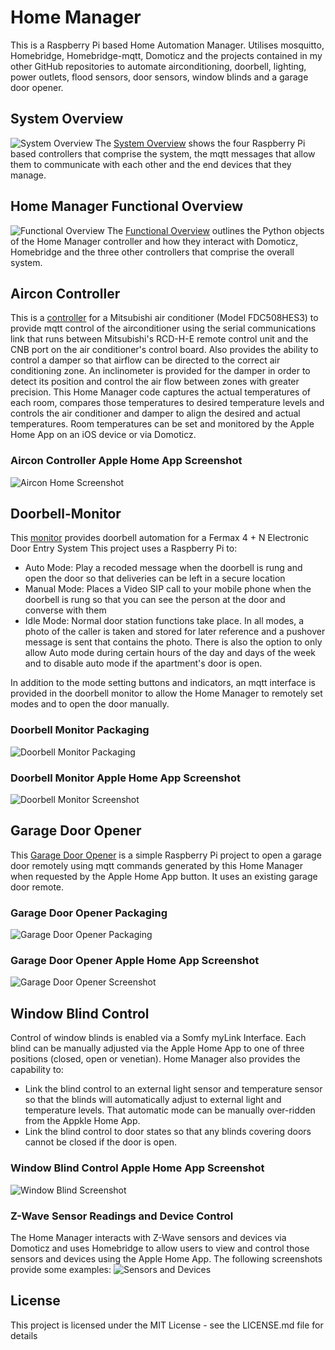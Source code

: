 # Home Manager
This is a Raspberry Pi based Home Automation Manager. Utilises mosquitto, Homebridge, Homebridge-mqtt, Domoticz and the projects contained in my other GitHub repositories to automate airconditioning, doorbell, lighting, power outlets, flood sensors, door sensors, window blinds and a garage door opener.

## System Overview
![System Overview](https://github.com/roscoe81/Home-Manager/blob/master/Documentation/55D92C2D-CF98-4A29-BD3A-A8FD7610C9C5.jpeg)
The [System Overview](https://github.com/roscoe81/Home-Manager/blob/master/Documentation/Home%20Automation%20Overview.pdf) shows the four Raspberry Pi based controllers that comprise the system, the mqtt messages that allow them to communicate with each other and the end devices that they manage.

## Home Manager Functional Overview
![Functional Overview](Documentation/179B4F81-E7F5-43CF-9A22-A9158B1CA6D5.jpeg)
The [Functional Overview](https://github.com/roscoe81/Home-Manager/blob/master/Documentation/Home%20Automation%20OOP%20Functional%20Overview.pdf) outlines the Python objects of the Home Manager controller and how they interact with Domoticz, Homebridge and the three other controllers that comprise the overall system.

## Aircon Controller
This is a [controller](https://github.com/roscoe81/Aircon-Controller) for a Mitsubishi air conditioner (Model FDC508HES3) to provide mqtt control of the airconditioner using the serial communications link that runs between Mitsubishi's RCD-H-E remote control unit and the CNB port on the air conditioner's control board. Also provides the ability to control a damper so that airflow can be directed to the correct air conditioning zone. An inclinometer is provided for the damper in order to detect its position and control the air flow between zones with greater precision. This Home Manager code captures the actual temperatures of each room, compares those temperatures to desired temperature levels and controls the air conditioner and damper to align the desired and actual temperatures. Room temperatures can be set and monitored by the Apple Home App on an iOS device or via Domoticz.

### Aircon Controller Apple Home App Screenshot
![Aircon Home Screenshot](https://github.com/roscoe81/Home-Manager/blob/master/Documentation/76F68873-22C9-4C22-BA85-81DC36B0BF0A.png)


## Doorbell-Monitor
This [monitor](https://github.com/roscoe81/Doorbell-Monitor/blob/master/README.md) provides doorbell automation for a Fermax 4 + N Electronic Door Entry System 
This project uses a Raspberry Pi to:
* Auto Mode: Play a recoded message when the doorbell is rung and open the door so that deliveries can be left in a secure location
* Manual Mode: Places a Video SIP call to your mobile phone when the doorbell is rung so that you can see the person at the door and converse with them
* Idle Mode: Normal door station functions take place.
In all modes, a photo of the caller is taken and stored for later reference and a pushover message is sent that contains the photo. There is also the option to only allow Auto mode during certain hours of the day and days of the week and to disable auto mode if the apartment's door is open.

In addition to the mode setting buttons and indicators, an mqtt interface is provided in the doorbell monitor to allow the Home Manager to remotely set modes and to open the door manually.

### Doorbell Monitor Packaging
![Doorbell Monitor Packaging](https://github.com/roscoe81/Doorbell-Monitor/blob/master/Schematics%20and%20Photos/IMG_3065.png)

### Doorbell Monitor Apple Home App Screenshot
![Doorbell Monitor Screenshot](https://github.com/roscoe81/Home-Manager/blob/master/Documentation/DF74AC2F-36ED-4782-8AA6-039EA844923C.jpeg)

## Garage Door Opener
This [Garage Door Opener](https://github.com/roscoe81/Garage-Door-Opener) is a simple Raspberry Pi project to open a garage door remotely using mqtt commands generated by this Home Manager when requested by the Apple Home App button. It uses an existing garage door remote.

### Garage Door Opener Packaging
![Garage Door Opener Packaging](https://github.com/roscoe81/Garage-Door-Opener/blob/master/Schematics%20and%20Photos/IMG_3204.png)

### Garage Door Opener Apple Home App Screenshot
![Garage Door Opener Screenshot](https://github.com/roscoe81/Home-Manager/blob/master/Documentation/64347399-0F79-48CE-B06A-61093BEE70FF.jpeg)

## Window Blind Control
Control of window blinds is enabled via a Somfy myLink Interface. Each blind can be manually adjusted via the Apple Home App to one of three positions (closed, open or venetian). Home Manager also provides the capability to:
* Link the blind control to an external light sensor and temperature sensor so that the blinds will automatically adjust to external light and temperature levels. That automatic mode can be manually over-ridden from the Appkle Home App.
* Link the blind control to door states so that any blinds covering doors cannot be closed if the door is open.

### Window Blind Control Apple Home App Screenshot
![Window Blind Screenshot](https://github.com/roscoe81/Home-Manager/blob/master/Documentation/9E822DE5-30AF-4EB6-B0DC-8774315C55F1.jpeg)

### Z-Wave Sensor Readings and Device Control
The Home Manager interacts with Z-Wave sensors and devices via Domoticz and uses Homebridge to allow users to view and control those sensors and devices using the Apple Home App. The following screenshots provide some examples:
![Sensors and Devices](https://github.com/roscoe81/Home-Manager/blob/master/Documentation/B776A2B2-D773-44D4-B98A-E37C2AB8AD12.jpeg)




## License
This project is licensed under the MIT License - see the LICENSE.md file for details
